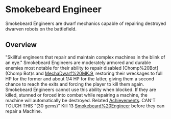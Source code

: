 # Smokebeard Engineer

Smokebeard Engineers are dwarf mechanics capable of repairing destroyed dwarven robots on the battlefield.
## Overview

"Skillful engineers that repair and maintain complex machines in the blink of an eye."
Smokebeard Engineers are moderately armored and durable enemies most notable for their ability to repair disabled [Chomp%20Bot](Chomp Bot)s and [MechaDwarf%20MK.9](MechaDwarves), restoring their wreckages to full HP for the former and about 1/4 HP for the latter, giving them a second chance to reach the exits and forcing the player to kill them again. Smokebeard Engineers cannot use this ability when blocked. If they are killed, stunned or forced into combat while repairing a machine, the machine will automatically be destroyed.
Related [Achievements](Achievements).
 CAN'T TOUCH THIS "(30 gems)" Kill 13 [Smokebeard%20Engineer](Engineers) before they can repair a Machine.